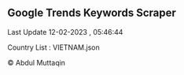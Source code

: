 

## Google Trends Keywords Scraper 
 
Last Update 12-02-2023 , 05:46:44

Country List :
VIETNAM.json



© Abdul Muttaqin 
